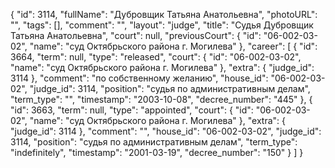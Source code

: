 {
    "id": 3114,
    "fullName": "Дубровщик Татьяна Анатольевна",
    "photoURL": "",
    "tags": [],
    "comment": "",
    "layout": "judge",
    "title": "Судья Дубровщик Татьяна Анатольевна",
    "court": null,
    "previousCourt": {
        "id": "06-002-03-02",
        "name": "суд Октябрьского района г. Могилева"
    },
    "career": [
        {
            "id": 3664,
            "term": null,
            "type": "released",
            "court": {
                "id": "06-002-03-02",
                "name": "суд Октябрьского района г. Могилева"
            },
            "extra": {
                "judge_id": 3114
            },
            "comment": "по собственному желанию",
            "house_id": "06-002-03-02",
            "judge_id": 3114,
            "position": "судья по административным делам",
            "term_type": "",
            "timestamp": "2003-10-08",
            "decree_number": "445"
        },
        {
            "id": 3663,
            "term": null,
            "type": "appointed",
            "court": {
                "id": "06-002-03-02",
                "name": "суд Октябрьского района г. Могилева"
            },
            "extra": {
                "judge_id": 3114
            },
            "comment": "",
            "house_id": "06-002-03-02",
            "judge_id": 3114,
            "position": "судья по административным делам",
            "term_type": "indefinitely",
            "timestamp": "2001-03-19",
            "decree_number": "150"
        }
    ]
}